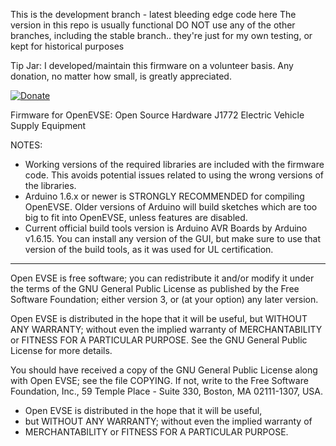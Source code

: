 This is the development branch - latest bleeding edge code here
The version in this repo is usually functional
DO NOT use any of the other branches, including the stable branch.. they're just for my own testing, or kept for historical purposes

Tip Jar: I developed/maintain this firmware on a volunteer basis. Any donation, no matter how small, is greatly appreciated.

[![Donate](https://img.shields.io/badge/Donate-PayPal-green.svg)](https://www.paypal.me/lincomatic)


Firmware for OpenEVSE: Open Source Hardware J1772 Electric Vehicle Supply Equipment

NOTES:
- Working versions of the required libraries are included with the firmware code. This avoids potential issues related to using the wrong versions of the libraries.
- Arduino 1.6.x or newer is STRONGLY RECOMMENDED for compiling OpenEVSE. Older versions of Arduino will build sketches which are too big to fit into OpenEVSE, unless features are disabled.
- Current official build tools version is Arduino AVR Boards by Arduino v1.6.15. You can install any version of the GUI, but make sure to use that version of the build tools, as it was used for UL certification.
------------

Open EVSE is free software; you can redistribute it and/or modify
it under the terms of the GNU General Public License as published by
the Free Software Foundation; either version 3, or (at your option)
any later version.

Open EVSE is distributed in the hope that it will be useful,
but WITHOUT ANY WARRANTY; without even the implied warranty of
MERCHANTABILITY or FITNESS FOR A PARTICULAR PURPOSE.  See the
GNU General Public License for more details.

You should have received a copy of the GNU General Public License
along with Open EVSE; see the file COPYING.  If not, write to the
Free Software Foundation, Inc., 59 Temple Place - Suite 330,
Boston, MA 02111-1307, USA.

* Open EVSE is distributed in the hope that it will be useful,
* but WITHOUT ANY WARRANTY; without even the implied warranty of
* MERCHANTABILITY or FITNESS FOR A PARTICULAR PURPOSE.	
